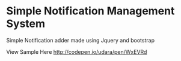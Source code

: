 # Simple Notification Management System
Simple Notification adder made using Jquery and bootstrap

View Sample Here
http://codepen.io/udara/pen/WxEVRd
